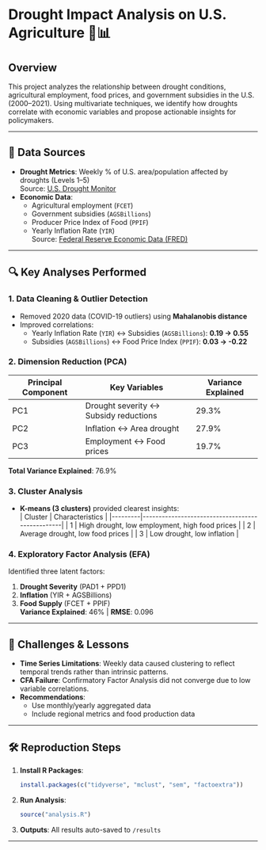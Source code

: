 # Drought Impact Analysis on U.S. Agriculture 🌾📊

## Overview
This project analyzes the relationship between drought conditions, agricultural employment, food prices, and government subsidies in the U.S. (2000–2021). Using multivariate techniques, we identify how droughts correlate with economic variables and propose actionable insights for policymakers.

---

## 📁 Data Sources
- **Drought Metrics**: Weekly % of U.S. area/population affected by droughts (Levels 1–5)  
  Source: [U.S. Drought Monitor](https://droughtmonitor.unl.edu/)
- **Economic Data**:  
  - Agricultural employment (`FCET`)  
  - Government subsidies (`AGSBillions`)  
  - Producer Price Index of Food (`PPIF`)  
  - Yearly Inflation Rate (`YIR`)  
  Source: [Federal Reserve Economic Data (FRED)](https://fred.stlouisfed.org/)

---

## 🔍 Key Analyses Performed

### 1. Data Cleaning & Outlier Detection
- Removed 2020 data (COVID-19 outliers) using **Mahalanobis distance**  
- Improved correlations:
  - Yearly Inflation Rate (`YIR`) ↔ Subsidies (`AGSBillions`): **0.19 → 0.55**  
  - Subsidies (`AGSBillions`) ↔ Food Price Index (`PPIF`): **0.03 → -0.22**

### 2. Dimension Reduction (PCA)
| Principal Component | Key Variables                          | Variance Explained |
|----------------------|----------------------------------------|--------------------|
| PC1                  | Drought severity ↔ Subsidy reductions  | 29.3%              |
| PC2                  | Inflation ↔ Area drought               | 27.9%              |
| PC3                  | Employment ↔ Food prices               | 19.7%              |
**Total Variance Explained**: 76.9%

### 3. Cluster Analysis
- **K-means (3 clusters)** provided clearest insights:  
  | Cluster | Characteristics                                  |
  |---------|-------------------------------------------------|
  | 1       | High drought, low employment, high food prices  |
  | 2       | Average drought, low food prices                |
  | 3       | Low drought, low inflation                      |

### 4. Exploratory Factor Analysis (EFA)
Identified three latent factors:  
1. **Drought Severity** (PAD1 + PPD1)  
2. **Inflation** (YIR + AGSBillions)  
3. **Food Supply** (FCET + PPIF)  
**Variance Explained**: 46% | **RMSE**: 0.096

---

## 🚧 Challenges & Lessons
- **Time Series Limitations**: Weekly data caused clustering to reflect temporal trends rather than intrinsic patterns.  
- **CFA Failure**: Confirmatory Factor Analysis did not converge due to low variable correlations.  
- **Recommendations**:  
  - Use monthly/yearly aggregated data  
  - Include regional metrics and food production data  

---

## 🛠️ Reproduction Steps
1. **Install R Packages**:  
   ```r
   install.packages(c("tidyverse", "mclust", "sem", "factoextra"))
   ```
2. **Run Analysis**:  
   ```r
   source("analysis.R")
   ```
3. **Outputs**: All results auto-saved to `/results`

---
